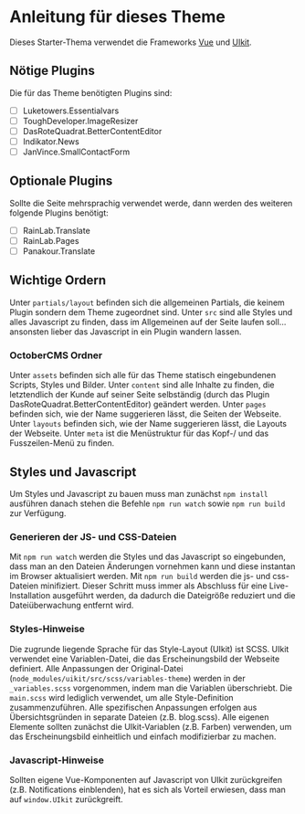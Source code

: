 # Anleitung für dieses Theme
Dieses Starter-Thema verwendet die Frameworks [Vue](https://vuejs.org/v2/api/) und [UIkit](https://getuikit.com/docs/introduction).

## Nötige Plugins
Die für das Theme benötigten Plugins sind:
- [ ] Luketowers.Essentialvars
- [ ] ToughDeveloper.ImageResizer
- [ ] DasRoteQuadrat.BetterContentEditor
- [ ] Indikator.News
- [ ] JanVince.SmallContactForm

## Optionale Plugins
Sollte die Seite mehrsprachig verwendet werde, dann werden des weiteren folgende Plugins benötigt:
- [ ] RainLab.Translate
- [ ] RainLab.Pages
- [ ] Panakour.Translate

## Wichtige Ordern
Unter `partials/layout` befinden sich die allgemeinen Partials, die keinem Plugin sondern dem Theme zugeordnet sind.
Unter `src` sind alle Styles und alles Javascript zu finden, dass im Allgemeinen auf der Seite laufen soll…ansonsten lieber das Javascript in ein Plugin wandern lassen.

### OctoberCMS Ordner
Unter `assets` befinden sich alle für das Theme statisch eingebundenen Scripts, Styles und Bilder.
Unter `content` sind alle Inhalte zu finden, die letztendlich der Kunde auf seiner Seite selbständig (durch das Plugin DasRoteQuadrat.BetterContentEditor) geändert werden.
Unter `pages` befinden sich, wie der Name suggerieren lässt, die Seiten der Webseite.
Unter `layouts` befinden sich, wie der Name suggerieren lässt, die Layouts der Webseite.
Unter `meta` ist die Menüstruktur für das Kopf-/ und das Fusszeilen-Menü zu finden.

## Styles und Javascript
Um Styles und Javascript zu bauen muss man zunächst `npm install` ausführen danach stehen die Befehle `npm run watch` sowie `npm run build` zur Verfügung.

### Generieren der JS- und CSS-Dateien
Mit `npm run watch` werden die Styles und das Javascript so eingebunden, dass man an den Dateien Änderungen vornehmen kann und diese instantan im Browser aktualisiert werden.
Mit `npm run build` werden die js- und css-Dateien minifiziert. Dieser Schritt muss immer als Abschluss für eine Live-Installation ausgeführt werden, da dadurch die Dateigröße reduziert und die Dateiüberwachung entfernt wird.

### Styles-Hinweise
Die zugrunde liegende Sprache für das Style-Layout (UIkit) ist SCSS.
UIkit verwendet eine Variablen-Datei, die das Erscheinungsbild der Webseite definiert. Alle Anpassungen der Original-Datei (`node_modules/uikit/src/scss/variables-theme`) werden in der `_variables.scss` vorgenommen, indem man die Variablen überschriebt.
Die `main.scss` wird lediglich verwendet, um alle Style-Definition zusammenzuführen. Alle spezifischen Anpassungen erfolgen aus Übersichtsgründen in separate Dateien (z.B. blog.scss).
Alle eigenen Elemente sollten zunächst die UIkit-Variablen (z.B. Farben) verwenden, um das Erscheinungsbild einheitlich und einfach modifizierbar zu machen.

### Javascript-Hinweise
Sollten eigene Vue-Komponenten auf Javascript von UIkit zurückgreifen (z.B. Notifications einblenden), hat es sich als Vorteil erwiesen, dass man auf  `window.UIkit`  zurückgreift.
